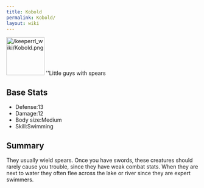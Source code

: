 ```yaml
---
title: Kobold
permalink: Kobold/
layout: wiki
---
```


<img src="/keeperrl_wiki/Kobold.png" title="fig:/keeperrl_wiki/Kobold.png" alt="/keeperrl_wiki/Kobold.png" width="100" />
''Little guys with spears

Base Stats
----------

-   Defense:13
-   Damage:12
-   Body size:Medium
-   Skill:Swimming

Summary
-------

They usually wield spears. Once you have swords, these creatures should
rarely cause you trouble, since they have weak combat stats. When they
are next to water they often flee across the lake or river since they
are expert swimmers.
